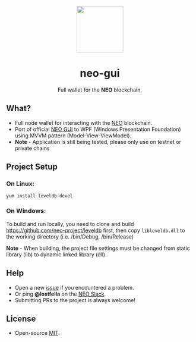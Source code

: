 <p align="center">
  <img 
    src="http://res.cloudinary.com/vidsy/image/upload/v1503160820/CoZ_Icon_DARKBLUE_200x178px_oq0gxm.png" 
    width="125px"
  >
</p>

<h1 align="center">neo-gui</h1>

<p align="center">
  Full wallet for the <b>NEO</b> blockchain.
</p>

## What?

- Full node wallet for interacting with the [NEO](http://neo.org/) blockchain.
- Port of official [NEO GUI](https://github.com/neo-project/neo-gui) to WPF (Windows Presentation Foundation) using MVVM pattern (Model-View-ViewModel).
- **Note** - Application is still being tested, please only use on testnet or private chains

## Project Setup
### On Linux:

```
yum install leveldb-devel
```

### On Windows:
To build and run locally, you need to clone and build https://github.com/neo-project/leveldb first, 
then copy `libleveldb.dll` to the working directory (i.e. /bin/Debug, /bin/Release)

**Note** - When building, the project file settings must be changed from static library (lib) to dynamic linked library (dll).


## Help

- Open a new [issue](https://github.com/CityOfZion/neo-gui-wpf/issues/new) if you encountered a problem.
- Or ping **@lostfella** on the [NEO Slack](https://neo-slack-invite.herokuapp.com).
- Submitting PRs to the project is always welcome!

## License

- Open-source [MIT](https://github.com/CityOfZion/neo-gui-wpf/blob/master/LICENSE).